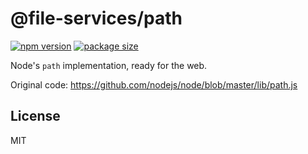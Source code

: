 # @file-services/path

[![npm version](https://img.shields.io/npm/v/@file-services/path.svg)](https://www.npmjs.com/package/@file-services/path)
[![package size](https://badgen.net/bundlephobia/minzip/@file-services/path)](https://bundlephobia.com/result?p=@file-services/path)

Node's `path` implementation, ready for the web.

Original code: https://github.com/nodejs/node/blob/master/lib/path.js

## License

MIT
